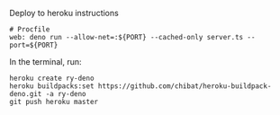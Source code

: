 Deploy to heroku instructions
```
# Procfile
web: deno run --allow-net=:${PORT} --cached-only server.ts --port=${PORT}
```

In the terminal, run:
```
heroku create ry-deno
heroku buildpacks:set https://github.com/chibat/heroku-buildpack-deno.git -a ry-deno
git push heroku master
```